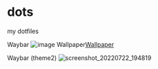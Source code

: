 # dots
my dotfiles

Waybar
![image](https://user-images.githubusercontent.com/92317276/201233987-fd61c1e6-7547-41e3-a9d3-4164eea5ab04.png)
Wallpaper[Wallpaper](https://images.hdqwalls.com/download/astronaut-falling-8k-9b-1920x1080.jpg)

Waybar (theme2)
![screenshot_20220722_194819](https://user-images.githubusercontent.com/92317276/185178605-72d9dc84-f94d-4e33-8b26-355cda8ad3b0.png)
